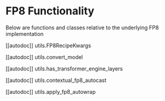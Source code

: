 <!--Copyright 2021 The HuggingFace Team. All rights reserved.

Licensed under the Apache License, Version 2.0 (the "License"); you may not use this file except in compliance with
the License. You may obtain a copy of the License at

http://www.apache.org/licenses/LICENSE-2.0

Unless required by applicable law or agreed to in writing, software distributed under the License is distributed on
an "AS IS" BASIS, WITHOUT WARRANTIES OR CONDITIONS OF ANY KIND, either express or implied. See the License for the
specific language governing permissions and limitations under the License.

⚠️ Note that this file is in Markdown but contain specific syntax for our doc-builder (similar to MDX) that may not be
rendered properly in your Markdown viewer.
-->

# FP8 Functionality

Below are functions and classes relative to the underlying FP8 implementation

[[autodoc]] utils.FP8RecipeKwargs

[[autodoc]] utils.convert_model

[[autodoc]] utils.has_transformer_engine_layers

[[autodoc]] utils.contextual_fp8_autocast

[[autodoc]] utils.apply_fp8_autowrap
